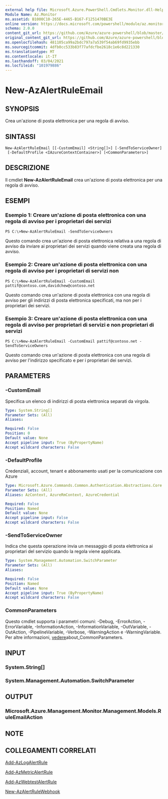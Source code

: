 ```yaml
---
external help file: Microsoft.Azure.PowerShell.Cmdlets.Monitor.dll-Help.xml
Module Name: Az.Monitor
ms.assetid: B1000C10-265E-4465-B167-F1251470BE3E
online version: https://docs.microsoft.com/powershell/module/az.monitor/new-azalertruleemail
schema: 2.0.0
content_git_url: https://github.com/Azure/azure-powershell/blob/master/src/Monitor/Monitor/help/New-AzAlertRuleEmail.md
original_content_git_url: https://github.com/Azure/azure-powershell/blob/master/src/Monitor/Monitor/help/New-AzAlertRuleEmail.md
ms.openlocfilehash: 481105ca99a2bdc797a7a539f54ab69fd9935ebb
ms.sourcegitcommit: 4dfb0cc533b83f77afdcfbe2618c1e6c8d221330
ms.translationtype: MT
ms.contentlocale: it-IT
ms.lasthandoff: 03/04/2021
ms.locfileid: "101979886"
---
```

# New-AzAlertRuleEmail

## SYNOPSIS
Crea un'azione di posta elettronica per una regola di avviso.

## SINTASSI

```
New-AzAlertRuleEmail [[-CustomEmail] <String[]>] [-SendToServiceOwner]
 [-DefaultProfile <IAzureContextContainer>] [<CommonParameters>]
```

## DESCRIZIONE
Il cmdlet **New-AzAlertRuleEmail** crea un'azione di posta elettronica per una regola di avviso.

## ESEMPI

### Esempio 1: Creare un'azione di posta elettronica con una regola di avviso per i proprietari dei servizi
```
PS C:\>New-AzAlertRuleEmail -SendToServiceOwners
```

Questo comando crea un'azione di posta elettronica relativa a una regola di avviso da inviare ai proprietari dei servizi quando viene creata una regola di avviso.

### Esempio 2: Creare un'azione di posta elettronica con una regola di avviso per i proprietari di servizi non
```
PS C:\>New-AzAlertRuleEmail -CustomEmail pattif@contoso.com,davidchew@contoso.net
```

Questo comando crea un'azione di posta elettronica con una regola di avviso per gli indirizzi di posta elettronica specificati, ma non per i proprietari dei servizi.

### Esempio 3: Creare un'azione di posta elettronica con una regola di avviso per proprietari di servizi e non proprietari di servizi
```
PS C:\>New-AzAlertRuleEmail -CustomEmail pattif@contoso.net -SendToServiceOwners
```

Questo comando crea un'azione di posta elettronica con una regola di avviso per l'indirizzo specificato e per i proprietari dei servizi.

## PARAMETERS

### -CustomEmail
Specifica un elenco di indirizzi di posta elettronica separati da virgola.

```yaml
Type: System.String[]
Parameter Sets: (All)
Aliases:

Required: False
Position: 0
Default value: None
Accept pipeline input: True (ByPropertyName)
Accept wildcard characters: False
```

### -DefaultProfile
Credenziali, account, tenant e abbonamento usati per la comunicazione con Azure

```yaml
Type: Microsoft.Azure.Commands.Common.Authentication.Abstractions.Core.IAzureContextContainer
Parameter Sets: (All)
Aliases: AzContext, AzureRmContext, AzureCredential

Required: False
Position: Named
Default value: None
Accept pipeline input: False
Accept wildcard characters: False
```

### -SendToServiceOwner
Indica che questa operazione invia un messaggio di posta elettronica ai proprietari del servizio quando la regola viene applicata.

```yaml
Type: System.Management.Automation.SwitchParameter
Parameter Sets: (All)
Aliases:

Required: False
Position: Named
Default value: None
Accept pipeline input: True (ByPropertyName)
Accept wildcard characters: False
```

### CommonParameters
Questo cmdlet supporta i parametri comuni: -Debug, -ErrorAction, -ErrorVariable, -InformationAction, -InformationVariable, -OutVariable, -OutAction, -PipelineVariable, -Verbose, -WarningAction e -WarningVariable. Per altre informazioni, [vedere](http://go.microsoft.com/fwlink/?LinkID=113216)about_CommonParameters.

## INPUT

### System.String[]

### System.Management.Automation.SwitchParameter

## OUTPUT

### Microsoft.Azure.Management.Monitor.Management.Models.RuleEmailAction

## NOTE

## COLLEGAMENTI CORRELATI

[Add-AzLogAlertRule](./Add-AzLogAlertRule.md)

[Add-AzMetricAlertRule](./Add-AzMetricAlertRule.md)

[Add-AzWebtestAlertRule](./Add-AzWebtestAlertRule.md)

[New-AzAlertRuleWebhook](./New-AzAlertRuleWebhook.md)


